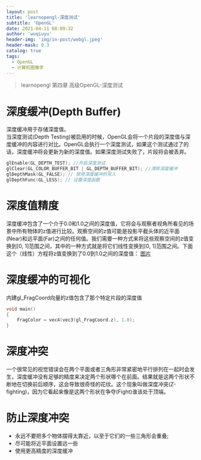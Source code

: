 ```yaml
---
layout: post
title: 'learnopengl-深度测试'
subtitle: 'OpenGL'
date: 2021-04-11 08:09:32
author: 'wuqiuyu'
header-img: 'img/in-post/webgl.jpeg'
header-mask: 0.3
catalog: true
tags:
  - OpenGL
  - 计算机图像学
---
```


> learnopengl 第四章 高级OpenGL-深度测试<br/>


# 深度缓冲(Depth Buffer)
深度缓冲用于存储深度值。<br/>
当深度测试(Depth Testing)被启用的时候，OpenGL会将一个片段的深度值与深度缓冲的内容进行对比。OpenGL会执行一个深度测试，如果这个测试通过了的话，深度缓冲将会更新为新的深度值。如果深度测试失败了，片段将会被丢弃。

```c++
glEnable(GL_DEPTH_TEST); //开启深度测试
glClear(GL_COLOR_BUFFER_BIT | GL_DEPTH_BUFFER_BIT); //清除深度缓冲
glDepthMask(GL_FALSE); // 禁用深度缓冲的写入
glDepthFunc(GL_LESS); // 设置深度函数
```
# 深度值精度
深度缓冲包含了一个介于0.0和1.0之间的深度值，它将会与观察者视角所看见的场景中所有物体的z值进行比较。观察空间的z值可能是投影平截头体的近平面(Near)和远平面(Far)之间的任何值。我们需要一种方式来将这些观察空间的z值变换到[0, 1]范围之间，其中的一种方式就是将它们线性变换到[0, 1]范围之间。下面这个（线性）方程将z值变换到了0.0到1.0之间的深度值：
[图片](/img/in-post/WX20210411-093528.png)

# 深度缓冲的可视化
内建gl_FragCoord向量的z值包含了那个特定片段的深度值
```c++
void main()
{
    FragColor = vec4(vec3(gl_FragCoord.z), 1.0);
}
```
# 深度冲突
一个很常见的视觉错误会在两个平面或者三角形非常紧密地平行排列在一起时会发生，深度缓冲没有足够的精度来决定两个形状哪个在前面。结果就是这两个形状不断地在切换前后顺序，这会导致很奇怪的花纹。这个现象叫做深度冲突(Z-fighting)，因为它看起来像是这两个形状在争夺(Fight)谁该处于顶端。
# 防止深度冲突
- 永远不要把多个物体摆得太靠近，以至于它们的一些三角形会重叠;
- 尽可能将近平面设置远一些
- 使用更高精度的深度缓冲